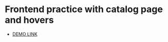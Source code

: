 # Frontend practice with catalog page and hovers

- [DEMO LINK](https://olena-yanovska.github.io/layout_catalog_hovers/)
